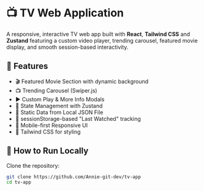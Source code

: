 # 📺 TV Web Application

A responsive, interactive TV web app built with **React**, **Tailwind CSS** and **Zustand** featuring a custom video player, trending carousel, featured movie display, and smooth session-based interactivity.

## 🚀 Features

- 🎬 Featured Movie Section with dynamic background
- 📺 Trending Carousel (Swiper.js)
- ▶️ Custom Play & More Info Modals
- 🧠 State Management with Zustand
- 📄 Static Data from Local JSON File
- 💾 sessionStorage-based "Last Watched" tracking
- 📱 Mobile-first Responsive UI
- 🎨 Tailwind CSS for styling

## 🧪 How to Run Locally

Clone the repository:

````bash
git clone https://github.com/Annie-git-dev/tv-app
cd tv-app